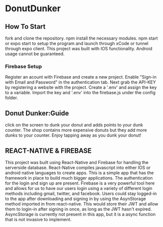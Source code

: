 # DonutDunker

## How To Start

fork and clone the repository.
npm install the necessary modules.
npm start or expo start to setup the program and launch through xCode or tunnel through expo client.
This project was built with IOS functionality. Android usage cannot be guaranteed.

### Firebase Setup

Register an acount with Firebase and create a new project.
Enable "Sign-in with Email and Password" in the authentication tab.
Next grab the API-KEY by registering a website with the project.
Create a '.env' and assign the key to a variable.
Import the key and '.env' into the firebase.js under the config folder.

## Donut Dunker:Guide

click on the screen to dunk your donut and adds points to your dunk counter.
The shop contains more expensive donuts but they add more dunks to your counter.
Enjoy tapping away as you dunk your donut!

## REACT-NATIVE & FIREBASE

This project was built using React-Native and Firebase for handling the serverside database.
React-Native compiles javascript into either IOS or android native languages to create apps.
This is a simple app that has the framework in place to build much bigger applications. The authentication for the login and sign up are present. Firebase is a very powerful tool here and allows for us to have our users login using a variety of different login methods including gmail, twitter, and facebook. Users could stay logged-in to the app after downloading and signing in by using the AsynStorage method imported in from react-native. This would store their JWT and allow them to login-in after signing in once, as long as the JWT hasn't expired. AsyncStorage is currently not present in this app, but it is a async function that is not invasive to implement.
